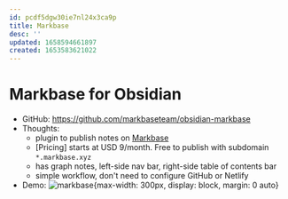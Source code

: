 ```yaml
---
id: pcdf5dgw30ie7nl24x3ca9p
title: Markbase
desc: ''
updated: 1658594661897
created: 1653583621022
---
```

# Markbase for Obsidian

- GitHub: https://github.com/markbaseteam/obsidian-markbase
- Thoughts:
    - plugin to publish notes on [Markbase](https://www.markbase.xyz/Home)
    - [Pricing] starts at USD 9/month. Free to publish with subdomain `*.markbase.xyz`
    - has graph notes, left-side nav bar, right-side table of contents bar
    - simple workflow, don't need to configure GitHub or Netlify
- Demo:
    ![markbase](https://s8.gifyu.com/images/ezgif.com-gif-maker439f2dfedb287b24.gif){max-width: 300px, display: block, margin: 0 auto}